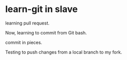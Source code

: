 # learn-git in slave
learning pull request.

Now, learning to commit from Git bash.


commit in pieces.


Testing to push changes from a local branch to my fork.
